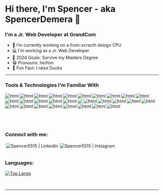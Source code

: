 # Hi there, I'm Spencer - aka SpencerDemera 👋

### I'm a Jr. Web Developer at GrandCom

- 🔭 I’m currently working on a from-scracth design CPU
- 💻 I'm working as a Jr. Web Developer
- 📸 2024 Goals: Survive my Masters Degree
- 😁 Pronouns: he/him
- 🦆 Fun Fact: I raise Ducks

---

### Tools & Technologies I'm Familiar With

<p align="left">
  <img align="left" style="vertical-align:top" src="https://img.shields.io/badge/c-%2300599C.svg?style=for-the-badge&logo=c&logoColor=white" alt="html"/>
  <img align="left" style="vertical-align:top" src="https://img.shields.io/badge/c++-%2300599C.svg?style=for-the-badge&logo=c%2B%2B&logoColor=white" alt="html"/>
  <img align="left" style="vertical-align:top" src="https://img.shields.io/badge/CUDA-%2376B900.svg?style=for-the-badge&logo=nVIDIA&logoColor=white" alt="html"/>
  <img align="left" style="vertical-align:top" src="https://img.shields.io/badge/c%23-%23239120.svg?style=for-the-badge&logo=c-sharp&logoColor=white" alt="html"/>
  <img align="left" style="vertical-align:top" src="https://img.shields.io/badge/java-%23ED8B00.svg?style=for-the-badge&logo=java&logoColor=white" alt="html"/>
  <img align="left" style="vertical-align:top" src="https://img.shields.io/badge/python-3670A0?style=for-the-badge&logo=python&logoColor=ffdd54" alt="html"/>
  <img align="left" style="vertical-align:top" src="https://img.shields.io/badge/css3-%231572B6.svg?style=for-the-badge&logo=css3&logoColor=white" alt="html"/>
  <img align="left" style="vertical-align:top" src="https://img.shields.io/badge/html5-%23E34F26.svg?style=for-the-badge&logo=html5&logoColor=white" alt="html"/>
  <img align="left" style="vertical-align:top" src="https://img.shields.io/badge/php-%23777BB4.svg?style=for-the-badge&logo=php&logoColor=white" alt="html"/>
  <img align="left" style="vertical-align:top" src="https://img.shields.io/badge/shell_script-%23121011.svg?style=for-the-badge&logo=gnu-bash&logoColor=white" alt="html"/>
  <img align="left" style="vertical-align:top" src="https://img.shields.io/badge/javascript-%23323330.svg?style=for-the-badge&logo=javascript&logoColor=%23F7DF1E" alt="html"/>
  <img align="left" style="vertical-align:top" src="https://img.shields.io/badge/mysql-%2300f.svg?style=for-the-badge&logo=mysql&logoColor=white" alt="html"/>
  <img align="left" style="vertical-align:top" src="https://img.shields.io/badge/redis-%23DD0031.svg?style=for-the-badge&logo=redis&logoColor=white" alt="html"/>
  <img align="left" style="vertical-align:top" src="https://img.shields.io/badge/sqlite-%2307405e.svg?style=for-the-badge&logo=sqlite&logoColor=white" alt="html"/>
  <img align="left" style="vertical-align:top" src="https://img.shields.io/badge/Amazon%20DynamoDB-4053D6?style=for-the-badge&logo=Amazon%20DynamoDB&logoColor=white" alt="html"/>
  <img align="left" style="vertical-align:top" src="https://img.shields.io/badge/.NET-5C2D91?style=for-the-badge&logo=.net&logoColor=white" />
  <img align="left" style="vertical-align:top" src="https://img.shields.io/badge/Anaconda-%2344A833.svg?style=for-the-badge&logo=anaconda&logoColor=white" alt="html"/>
  <img align="left" style="vertical-align:top" src="https://img.shields.io/badge/react-%2320232a.svg?style=for-the-badge&logo=react&logoColor=%2361DAFB" alt="html"/>
  <img align="left" style="vertical-align:top" src="https://img.shields.io/badge/react_native-%2320232a.svg?style=for-the-badge&logo=react&logoColor=%2361DAFB" alt="html"/>
  <img align="left" style="vertical-align:top" src="https://img.shields.io/badge/PyTorch-%23EE4C2C.svg?style=for-the-badge&logo=PyTorch&logoColor=white" alt="html"/>
  <img align="left" style="vertical-align:top" src="https://img.shields.io/badge/Visual%20Studio%20Code-0078d7.svg?style=for-the-badge&logo=visual-studio-code&logoColor=white" alt="html"/>
  <img align="left" style="vertical-align:top" src="https://img.shields.io/badge/Eclipse-FE7A16.svg?style=for-the-badge&logo=Eclipse&logoColor=white" alt="html"/>
  <img align="left" style="vertical-align:top" src="https://img.shields.io/badge/Adobe%20Acrobat%20Reader-EC1C24.svg?style=for-the-badge&logo=Adobe%20Acrobat%20Reader&logoColor=white" alt="html"/>
  <img align="left" style="vertical-align:top" src="https://img.shields.io/badge/Adobe%20Lightroom-31A8FF.svg?style=for-the-badge&logo=Adobe%20Lightroom&logoColor=white" alt="html"/>
  <img align="left" style="vertical-align:top" src="https://img.shields.io/badge/figma-%23F24E1E.svg?style=for-the-badge&logo=figma&logoColor=white" alt="html"/>
  <img align="left" style="vertical-align:top" src="https://img.shields.io/badge/Canva-%2300C4CC.svg?style=for-the-badge&logo=Canva&logoColor=white" alt="html"/>
  <img align="left" style="vertical-align:top" src="https://img.shields.io/badge/Linux-FCC624?style=for-the-badge&logo=linux&logoColor=black" alt="html"/>
  <img align="left" style="vertical-align:top" src="https://img.shields.io/badge/Ubuntu-E95420?style=for-the-badge&logo=ubuntu&logoColor=white" alt="html"/>
  <img align="left" style="vertical-align:top" src="https://img.shields.io/badge/Windows-0078D6?style=for-the-badge&logo=windows&logoColor=white" alt="html"/>
</p>

<br/>
<br/>
<br/>
<br/>
<br/>
<br/>

### Connect with me:

[<img align="left" alt="Spencer5515 | LinkedIn" style="vertical-align:top; margin:3px" src="https://img.shields.io/badge/linkedin-%230077B5.svg?style=for-the-badge&logo=linkedin&logoColor=white" />][linkedin]
[<img align="left" alt="Spencer5515 | Instagram" style="vertical-align:top; margin:3px" src="https://img.shields.io/badge/spencer.demera-%23E4405F.svg?style=for-the-badge&logo=Instagram&logoColor=white" />][instagram]

<br/><br/>

### Languages:

[![Top Langs](https://github-readme-stats.vercel.app/api/top-langs/?username=SpencerDeMera&layout=compact)](https://github.com/anuraghazra/github-readme-stats)

<br/>

---

[instagram]: https://instagram.com/spencer.demera
[linkedin]: https://www.linkedin.com/in/~spencer-demera/
